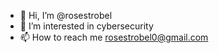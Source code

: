 - 👋 Hi, I’m @rosestrobel
- 👀 I’m interested in cybersecurity
- 📫 How to reach me rosestrobel0@gmail.com

<!---
rosestrobel/rosestrobel is a ✨ special ✨ repository because its `README.md` (this file) appears on your GitHub profile.
You can click the Preview link to take a look at your changes.
--->
